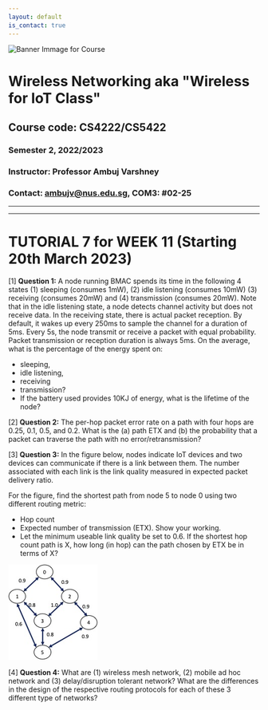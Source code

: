 ```yaml
---
layout: default
is_contact: true
---
```


![Banner Immage for Course](cs4222_banner.png)  

# Wireless Networking aka "Wireless for IoT Class"
## Course code: CS4222/CS5422  
### Semester 2, 2022/2023
### Instructor: Professor Ambuj Varshney
### Contact: [ambujv@nus.edu.sg](mailto:ambujv@nus.edu.sg), COM3: #02-25     

----
****

# TUTORIAL 7 for WEEK 11 (Starting 20th March 2023)


[1] **Question 1:**  A node running BMAC spends its time in the following 4 states (1) sleeping (consumes 1mW), (2) idle listening (consumes 10mW) (3) receiving (consumes 20mW) and (4) transmission (consumes 20mW). Note that in the idle listening state, a node detects channel activity but does not receive data. In the receiving state, there is actual packet reception. By default, it wakes up every 250ms to sample the channel for a duration of 5ms. Every 5s, the node transmit or receive a packet with equal probability. Packet transmission or reception duration is always 5ms. On the average, what is the percentage of the energy spent on: 

* sleeping,
* idle listening, 
* receiving 
* transmission? 
* If the battery used provides 10KJ of energy, what is the lifetime of the node?

[2] **Question 2:** The per-hop packet error rate on a path with four hops are 0.25, 0.1, 0.5, and 0.2. What is the (a) path ETX and (b) the probability that a packet can traverse the path with no error/retransmission?

[3] **Question 3:** In the figure below, nodes indicate IoT devices and two devices can communicate if there is a link between them. The number associated with each link is the link quality measured in expected packet delivery ratio.

For the figure, find the shortest path from node 5 to node 0 using two different routing metric:

* Hop count
* Expected number of transmission (ETX). Show your working.
* Let the minimum useable link quality be set to 0.6. If the shortest hop count path is X, how long (in hop) can the path chosen by ETX be in terms of X? 

![Question2, Tutorial](tut7.jpg)  

[4] **Question 4:** What are (1) wireless mesh network, (2) mobile ad hoc network and (3) delay/disruption tolerant network? What are the differences in the design of the respective routing protocols for each of these 3 different type of networks?




















